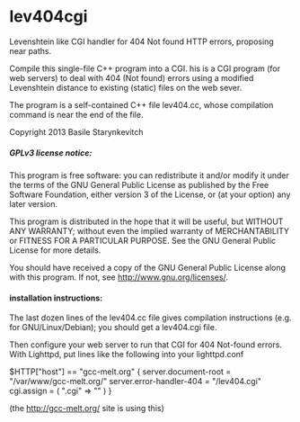 lev404cgi
=========

Levenshtein like CGI handler for 404 Not found HTTP errors, proposing near paths.

Compile this single-file C++ program into a CGI.
his is a CGI program (for web servers) to deal with 404 (Not found)
errors using a modified Levenshtein distance to existing (static)
files on the web sever.

The program is a self-contained C++ file lev404.cc, whose compilation
command is near the end of the file.

Copyright 2013 Basile Starynkevitch



##### GPLv3 license notice:
This program is free software: you can redistribute it and/or modify
it under the terms of the GNU General Public License as published by
the Free Software Foundation, either version 3 of the License, or
(at your option) any later version.

This program is distributed in the hope that it will be useful,
but WITHOUT ANY WARRANTY; without even the implied warranty of
MERCHANTABILITY or FITNESS FOR A PARTICULAR PURPOSE.  See the
GNU General Public License for more details.

You should have received a copy of the GNU General Public License
along with this program.  If not, see <http://www.gnu.org/licenses/>.



#### installation instructions:

The last dozen lines of the lev404.cc file gives compilation
instructions (e.g. for GNU/Linux/Debian); you should get a lev404.cgi file.

Then configure your web server to run that CGI for 404 Not-found errors. 
With Lighttpd, put lines like the following into your lighttpd.conf

$HTTP["host"] == "gcc-melt.org" {
   server.document-root = "/var/www/gcc-melt.org/"
   server.error-handler-404   = "/lev404.cgi"
   cgi.assign = ( ".cgi" => "" )
}

(the http://gcc-melt.org/ site is using this)
